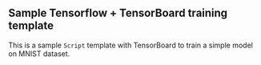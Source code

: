 ## Sample Tensorflow + TensorBoard training template

This is a sample `Script` template with TensorBoard to train a simple model on MNIST dataset.
